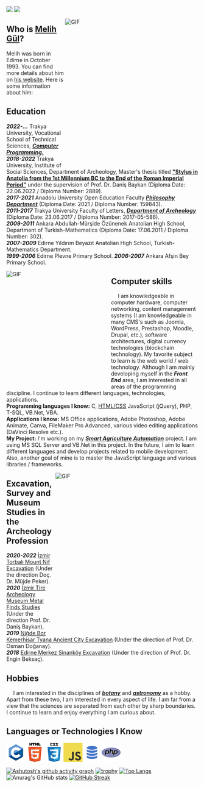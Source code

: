 ![](https://komarev.com/ghpvc/?username=melihgl)
![]({https://img.shields.io/badge/Medium-12100E?style=for-the-badge&logo=medium&logoColor=white})

<img align="right" alt="GIF" src="https://user-images.githubusercontent.com/74038190/218265814-3084a4ba-809c-4135-afc0-8685d0f634b3.gif" width="350" height="380" />

## Who is [Melih Gül](https://melihgul.com/)?
Melih was born in Edirne in October 1993. You can find more details about him on [his website](https://melihgul.com/). Here is some information about him:

## Education
_**2022-…**_ Trakya University, Vocational School of Technical Sciences, [_**Computer Programming.**_](https://tbmyo.trakya.edu.tr/pages/bilgisayar-programciligi-programi-tanitimi) <br/>
_**2018-2022**_ Trakya University, Institute of Social Sciences, Department of Archeology, Master's thesis titled [**"Stylus in Anatolia from the 1st Millennium BC to the End of the Roman Imperial Period"**](https://dspace.trakya.edu.tr/xmlui/handle/trakya/8176?locale-attribute=en) under the supervision of Prof. Dr. Daniş Baykan (Diploma Date: 22.06.2022 / Diploma Number: 2889). <br/>
_**2017-2021**_ Anadolu University Open Education Faculty [_**Philosophy Department**_](https://www.anadolu.edu.tr/acikogretim/turkiye-programlari/acikogretim-sistemindeki-programlar/felsefe) (Diploma Date: 2021 / Diploma Number: 159843). <br/>
_**2011-2017**_ Trakya University Faculty of Letters, [_**Department of Archeology**_](https://arkeoloji.trakya.edu.tr/) (Diploma Date: 23.06.2017 / Diploma Number: 2017-05-586). <br/>
_**2009-2011**_ Ankara Abdullah-Mürşide Özünenek Anatolian High School, <br/> Department of Turkish-Mathematics (Diploma Date: 17.06.2011 / Diploma Number: 302). <br/>
_**2007-2009**_ Edirne Yıldırım Beyazıt Anatolian High School, Turkish-Mathematics Department. <br/>
_**1999-2006**_ Edirne Plevne Primary School. _**2006-2007**_ Ankara Afşin Bey Primary School. <br/>

<img align="left" alt="GIF" src="https://user-images.githubusercontent.com/74038190/238200838-76036311-c8ea-4247-8bf8-a7077623036c.gif" width="275" height="310" />

## Computer skills
&emsp; I am knowledgeable in computer hardware, computer networking, content management systems (I am knowledgeable in many CMS's such as Joomla, WordPress, Prestashop, Moodle, Drupal, etc.), software architectures, digital currency technologies (blockchain technology). My favorite subject to learn is the web world / web technology. 
Although I am mainly developing myself in the _**Front End**_ area, I am interested in all areas of the programming discipline. I continue to learn different languages, technologies, applications. <br/>
**Programming languages I know:** C, [HTML/CSS](https://github.com/melihgl/MyWebSite_FirstVersion) JavaScript (jQuery), PHP, T-SQL, VB.Net, VBA. <br/>
**Applications I know:** MS Office applications, Adobe Photoshop, Adobe Animate, Canva, FileMaker Pro Advanced, various video editing applications (DaVinci Resolve etc.). <br/>
**My Project:** I'm working on my [_**Smart Agriculture Automation**_](https://github.com/melihgl/AkilliTarimOtomasyonu) project. I am using MS SQL Server and VB.Net in this project. In the future, I aim to learn different languages and develop projects related to mobile development. Also, another goal of mine is to master the JavaScript language and various libraries / frameworks.

<img align="right" alt="GIF" src="https://user-images.githubusercontent.com/74038190/238200840-4b38a8c7-dd8d-4199-9eec-cb4ac20414d6.gif" width="375" height="425" />

## Excavation, Survey and Museum Studies in the Archeology Profession
_**2020-2022**_ [İzmir Torbalı Mount Nif Excavation](https://www.nifolympos.com/) (Under the direction Doç. Dr. Müjde Peker). <br/>
_**2020**_ [İzmir Tire Archeology Museum Metal Finds Studies](https://izmir.ktb.gov.tr/TR-77105/tire-muzesi.html) (Under the direction Prof. Dr. Daniş Baykan). <br/>
_**2019**_ [Niğde Bor Kemerhisar Tyana Ancient City Excavation](https://arkeoloji.aksaray.edu.tr/tyana-kemerhisar--nigde-kazilari) (Under the direction of Prof. Dr. Osman Doğanay). <br/>
_**2018**_ [Edirne Merkez Sinanköy Excavation](https://www.trakya.edu.tr/news/sinankoy-antik-yerlesim-alani-kazi-calismalarina-rektorumuzden-ziyaret) (Under the direction of Prof. Dr. Engin Beksaç). <br/>

## Hobbies
&emsp; I am interested in the disciplines of [_**botany**_](https://www.melihbotanik.melihgul.com/) and [_**astronomy**_](http://www.astromelih.melihgul.com/) as a hobby. Apart from these two, I am interested in every aspect of life. I am far from a view that the sciences are separated from each other by sharp boundaries. I continue to learn and enjoy everything I am curious about. <br/>

## Languages or Technologies I Know
<img align="left" alt="JavaScript" width="50px" src="https://raw.githubusercontent.com/github/explore/cebd63002168a05a6a642f309227eefeccd92950/topics/c/c.png"/>
<img align="left" alt="JavaScript" width="50px" src="https://raw.githubusercontent.com/github/explore/cebd63002168a05a6a642f309227eefeccd92950/topics/html/html.png"/>
<img align="left" alt="JavaScript" width="50px" src="https://raw.githubusercontent.com/github/explore/cebd63002168a05a6a642f309227eefeccd92950/topics/css/css.png"/>
<img align="left" alt="JavaScript" width="50px" src="https://raw.githubusercontent.com/github/explore/cebd63002168a05a6a642f309227eefeccd92950/topics/javascript/javascript.png"/> 
<img align="left" alt="JavaScript" width="50px" src="https://raw.githubusercontent.com/github/explore/cebd63002168a05a6a642f309227eefeccd92950/topics/sql/sql.png"/>
<img align="left" alt="JavaScript" width="50px" src="https://raw.githubusercontent.com/github/explore/cebd63002168a05a6a642f309227eefeccd92950/topics/php/php.png"/> <br/>
<br/>
<br/>

[![Ashutosh's github activity graph](https://github-readme-activity-graph.vercel.app/graph?username=melihgl&theme=merko)](https://github.com/ashutosh00710/github-readme-activity-graph)
[![trophy](https://github-profile-trophy.vercel.app/?username=melihgl&theme=matrix)](https://github.com/ryo-ma/github-profile-trophy)
[![Top Langs](https://github-readme-stats.vercel.app/api/top-langs/?username=melihgl&theme=radical)](https://github.com/anuraghazra/github-readme-stats)
![Anurag's GitHub stats](https://github-readme-stats.vercel.app/api?username=melihgl&show_icons=true&theme=merko)
[![GitHub Streak](https://streak-stats.demolab.com?user=melihgl&theme=dark&hide_border=true&border_radius=10&locale=tr)](https://git.io/streak-stats)
